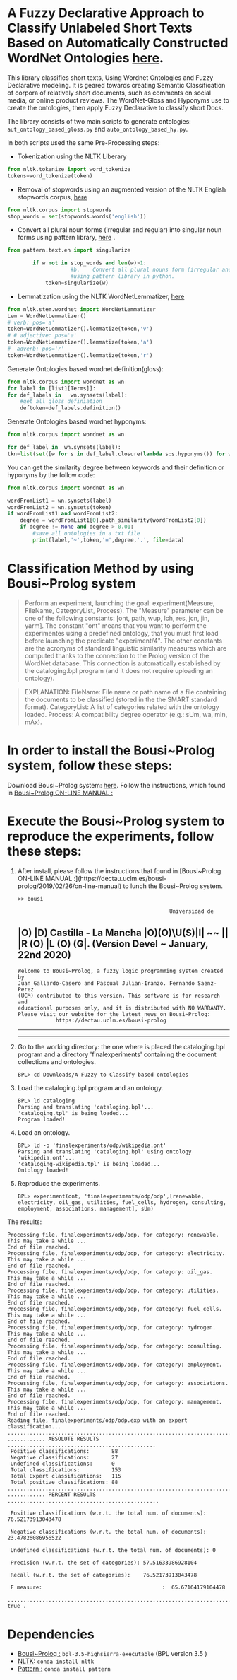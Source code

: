 #  A Fuzzy Declarative Approach to Classify Unlabeled Short Texts Based on Automatically Constructed WordNet Ontologies [here](https://link.springer.com/chapter/10.1007/978-3-030-74970-5_18).

This library classifies short texts, Using Wordnet Ontologies and Fuzzy Declarative modeling. It is geared towards creating Semantic Classification of corpora of relatively short documents, such as comments on social media, or online product reviews. The WordNet-Gloss and Hyponyms use to create the ontologies, then apply Fuzzy Declarative to classify short Docs.

The library consists of two main scripts to generate ontologies: `aut_ontology_based_gloss.py`  and `auto_ontology_based_hy.py`. 

In both scripts used the same Pre-Processing steps:

* Tokenization using the NLTK Liberary
```python
from nltk.tokenize import word_tokenize
tokens=word_tokenize(token)

```
* Removal of stopwords using an augmented version of the NLTK English stopwords corpus, [here](http://www.nltk.org/nltk_data/)
```python
from nltk.corpus import stopwords
stop_words = set(stopwords.words('english'))

```
* Convert all plural noun forms (irregular and regular) into singular noun forms using pattern library, [here](https://github.com/clips/pattern) .
```python
from pattern.text.en import singularize

        if w not in stop_words and len(w)>1:
                    #b.    Convert all plural nouns form (irregular and regular) to singular noun form
                    #using pattern library in python.
            token=singularize(w)

```
* Lemmatization using the NLTK WordNetLemmatizer, [here](http://www.nltk.org/api/nltk.stem.html#module-nltk.stem.wordnet) 
```python
from nltk.stem.wordnet import WordNetLemmatizer
Lem = WordNetLemmatizer()
# verb: pos='a' 
token=WordNetLemmatizer().lemmatize(token,'v')
# # adjective: pos='a' 
token=WordNetLemmatizer().lemmatize(token,'a')
#  adverb: pos='r' 
token=WordNetLemmatizer().lemmatize(token,'r')
```
Generate Ontologies based wordnet definition(gloss):
```python
from nltk.corpus import wordnet as wn  
for label in [list1[Terms]]:
for def_labels in   wn.synsets(label):
    #get all gloss definiation
    deftoken=def_labels.definition()
```
Generate Ontologies based wordnet  hyponyms:
```python
from nltk.corpus import wordnet as wn  

for def_label in  wn.synsets(label):
tkn=list(set([w for s in def_label.closure(lambda s:s.hyponyms()) for w in s.lemma_names()]))
```
You can get the similarity degree between keywords and their definition or hyponyms by the follow code:
```python
from nltk.corpus import wordnet as wn  

wordFromList1 = wn.synsets(label)
wordFromList2 = wn.synsets(token)
if wordFromList1 and wordFromList2: 
    degree = wordFromList1[0].path_similarity(wordFromList2[0])
    if degree != None and degree > 0.01:
        #save all ontologies in a txt file 
        print(label,'~',token,'=',degree,'.', file=data)
```


# Classification Method by using Bousi~Prolog system
> Perform an experiment, launching the goal: experiment(Measure, FileName, CategoryList, Process).
>The "Measure" parameter can be one of the following constants: [ont, path, wup, lch, res, jcn, jin, yarm]. 
>The constant "ont" means that you want to perform the experimentes using a predefined ontology, that you must first load before launching the predicate "experiment/4". 
>The other constants are the acronyms of standard linguistic similarity measures which are computed thanks to the connection to the Prolog version of the WordNet database. 
>This connection is automatically established by the cataloging.bpl program (and it does not require uploading an ontology). 

>EXPLANATION:
>FileName: File name or path name of a file containing the documents to be classified (stored in the the SMART standard format).
>CategoryList: A list of categories related with the ontology loaded. 
>Process: A compatibility degree operator (e.g.: sUm, wa, mIn, mAx).

# In order to install the Bousi~Prolog system, follow these steps:

Download Bousi~Prolog system: [here](https://dectau.uclm.es/bousi-prolog/2018/07/26/downloads).
Follow the instructions, which found in [Bousi~Prolog ON-LINE MANUAL
:](https://dectau.uclm.es/bousi-prolog/2019/02/26/on-line-manual) 

 

 # Execute the Bousi~Prolog system to reproduce the experiments, follow these steps: 
<ol>
<li> After install, please follow the instructions that found in [Bousi~Prolog ON-LINE MANUAL :](https://dectau.uclm.es/bousi-prolog/2019/02/26/on-line-manual) to lunch the Bousi~Prolog system.

```
>> bousi
```


                                                    Universidad de
|O)               |D)                            Castilla - La Mancha
|O)(O)\U(S)|I| ~~ || |R (O) |L (O) (G|.    (Version Devel ~ January, 22nd 2020)
-----------------------------------------------------------------------------
    Welcome to Bousi~Prolog, a fuzzy logic programming system created by
    Juan Gallardo-Casero and Pascual Julian-Iranzo. Fernando Saenz-Perez
    (UCM) contributed to this version. This software is for research and
    educational purposes only, and it is distributed with NO WARRANTY.
    Please visit our website for the latest news on Bousi~Prolog:
                https://dectau.uclm.es/bousi-prolog
-----------------------------------------------------------------------------

-----------------------------------------------------------------------------


<li>Go to the working directory: the one where is placed the cataloging.bpl program and a directory 'finalexperiments' containing the document collections and ontologies.

```
BPL> cd Downloads/A Fuzzy to Classify based ontologies
```

<li> Load the cataloging.bpl program and an ontology. 
 
  ```
  BPL> ld cataloging
 Parsing and translating 'cataloging.bpl'...
 'cataloging.tpl' is being loaded...
 Program loaded!
  ```
<li>Load an ontology. 

  ```
 BPL> ld -o 'finalexperiments/odp/wikipedia.ont'
 Parsing and translating 'cataloging.bpl' using ontology 'wikipedia.ont'...
 'cataloging-wikipedia.tpl' is being loaded...
 Ontology loaded!
```
<li>Reproduce the experiments.

   ```
 BPL> experiment(ont, 'finalexperiments/odp/odp',[renewable, electricity, oil_gas, utilities, fuel_cells, hydrogen, consulting, employment, associations, management], sUm)
   ```
  </ol> 
   The results:
   
 ```
 Processing file, finalexperiments/odp/odp, for category: renewable.  This may take a while ...
 End of file reached.
 Processing file, finalexperiments/odp/odp, for category: electricity.  This may take a while ...
 End of file reached.
 Processing file, finalexperiments/odp/odp, for category: oil_gas.  This may take a while ...
 End of file reached.
 Processing file, finalexperiments/odp/odp, for category: utilities.  This may take a while ...
 End of file reached.
 Processing file, finalexperiments/odp/odp, for category: fuel_cells.  This may take a while ...
 End of file reached.
 Processing file, finalexperiments/odp/odp, for category: hydrogen.  This may take a while ...
 End of file reached.
 Processing file, finalexperiments/odp/odp, for category: consulting.  This may take a while ...
 End of file reached.
 Processing file, finalexperiments/odp/odp, for category: employment.  This may take a while ...
 End of file reached.
 Processing file, finalexperiments/odp/odp, for category: associations.  This may take a while ...
 End of file reached.
 Processing file, finalexperiments/odp/odp, for category: management.  This may take a while ...
 End of file reached.
 Reading file, finalexperiments/odp/odp.exp with an expert classification...
 .............................................................................
 ............ ABSOLUTE RESULTS ...............................................
  Positive classifications:       88
  Negative classifications:       27
  Undefined classifications:      0
  Total classifications:          153
  Total Expert classifications:   115
  Total positive classifications: 88
 .............................................................................
 ............ PERCENT RESULTS ................................................
 
  Positive classifications (w.r.t. the total num. of documents): 76.52173913043478
  
  Negative classifications (w.r.t. the total num. of documents): 23.47826086956522
  
  Undefined classifications (w.r.t. the total num. of documents): 0
  
  Precision (w.r.t. the set of categories): 57.51633986928104
  
  Recall (w.r.t. the set of categories):    76.52173913043478
  
  F measure:                                      :  65.67164179104478
  
 .............................................................................
 true .

```
# Dependencies

* [Bousi~Prolog :](https://dectau.uclm.es/bousi-prolog/2018/07/26/downloads) `bpl-3.5-highsierra-executable` (BPL version 3.5 )
* [NLTK:](https://anaconda.org/anaconda/nltk) `conda install nltk` 
* [Pattern :](https://anaconda.org/asmeurer/pattern) `conda install pattern ` 

